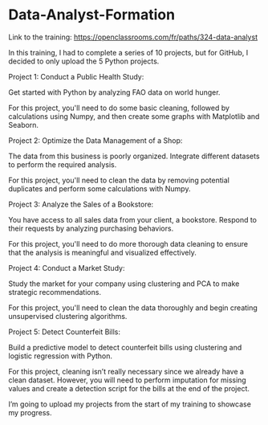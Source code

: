 # Data-Analyst-Formation

Link to the training: https://openclassrooms.com/fr/paths/324-data-analyst

In this training, I had to complete a series of 10 projects, but for GitHub, I decided to only upload the 5 Python projects.

Project 1: Conduct a Public Health Study:

Get started with Python by analyzing FAO data on world hunger.

For this project, you'll need to do some basic cleaning, followed by calculations using Numpy, and then create some graphs with Matplotlib and Seaborn.

Project 2: Optimize the Data Management of a Shop:

The data from this business is poorly organized. Integrate different datasets to perform the required analysis.

For this project, you'll need to clean the data by removing potential duplicates and perform some calculations with Numpy.

Project 3: Analyze the Sales of a Bookstore:

You have access to all sales data from your client, a bookstore. Respond to their requests by analyzing purchasing behaviors.

For this project, you'll need to do more thorough data cleaning to ensure that the analysis is meaningful and visualized effectively.

Project 4: Conduct a Market Study:

Study the market for your company using clustering and PCA to make strategic recommendations.

For this project, you'll need to clean the data thoroughly and begin creating unsupervised clustering algorithms.

Project 5: Detect Counterfeit Bills:

Build a predictive model to detect counterfeit bills using clustering and logistic regression with Python.

For this project, cleaning isn’t really necessary since we already have a clean dataset. However, you will need to perform imputation for missing values and create a detection script for the bills at the end of the project.

I’m going to upload my projects from the start of my training to showcase my progress.
